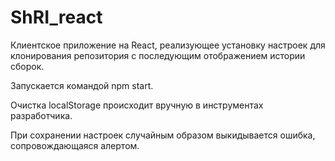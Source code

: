 # ShRI_react

Клиентское приложение на React, реализующее установку настроек для клонирования репозитория с последующим отображением истории сборок.

Запускается командой npm start.

Очистка localStorage происходит вручную в инструментах разработчика.

При сохранении настроек случайным образом выкидывается ошибка, сопровождающаяся алертом.
